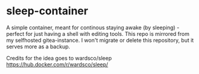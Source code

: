 # sleep-container

A simple container, meant for continous staying awake (by sleeping) - perfect for just having a shell with editing tools.
This repo is mirrored from my selfhosted gitea-instance. I won't migrate or delete this repository, but it serves more as a backup.

Credits for the idea goes to wardsco/sleep
<https://hub.docker.com/r/wardsco/sleep/>
